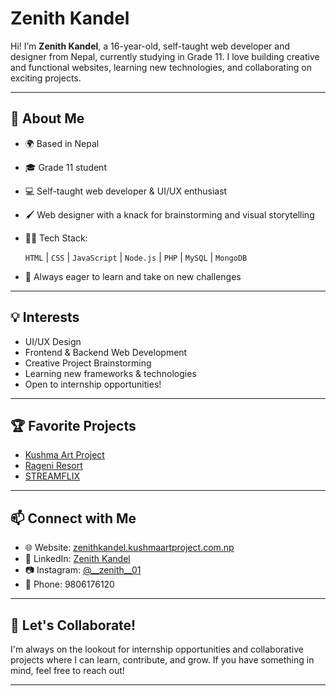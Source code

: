 # Zenith Kandel

Hi! I’m **Zenith Kandel**, a 16-year-old, self-taught web developer and designer from Nepal, currently studying in Grade 11. I love building creative and functional websites, learning new technologies, and collaborating on exciting projects.

---
## 🚀 About Me

- 🌍 Based in Nepal
- 🎓 Grade 11 student
- 💻 Self-taught web developer & UI/UX enthusiast
- 🖌️ Web designer with a knack for brainstorming and visual storytelling
- 🧑‍💻 Tech Stack:

  `HTML` | `CSS` | `JavaScript` | `Node.js` | `PHP` | `MySQL` | `MongoDB`
- 🎯 Always eager to learn and take on new challenges



---


## 💡 Interests

- UI/UX Design
- Frontend & Backend Web Development
- Creative Project Brainstorming
- Learning new frameworks & technologies
- Open to internship opportunities!


---

## 🏆 Favorite Projects

- [Kushma Art Project](https://github.com/zenith-001/kushma-art-project)
- [Rageni Resort](https://github.com/zenith-001/rageni-resort)
- [STREAMFLIX](https://github.com/zenith-001/STREAMFLIX)


---

## 📫 Connect with Me

- 🌐 Website: [zenithkandel.kushmaartproject.com.np](https://zenithkandel.kushmaartproject.com.np)
- 💼 LinkedIn: [Zenith Kandel](https://www.linkedin.com/in/zenith-kandel-8a7781320/)
- 📷 Instagram: [@__zenith__01](https://www.instagram.com/__zenith__01/)
- 📱 Phone: 9806176120

---

## 🙌 Let's Collaborate!

I'm always on the lookout for internship opportunities and collaborative projects where I can learn, contribute, and grow. If you have something in mind, feel free to reach out!

---

